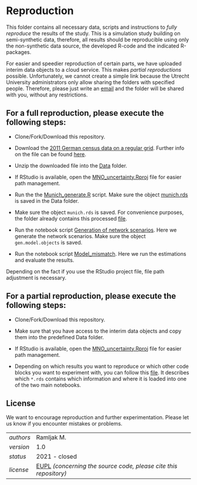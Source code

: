 # Reproduction

This folder contains all necessary data, scripts and instructions to *fully reproduce* the results of the study. This is a simulation study building on semi-synthetic data, therefore, all results should be reproducible using only the non-synthetic data source, the developed R-code and the indicated R-packages.

For easier and speedier reproduction of certain parts, we have uploaded interim data objects to a cloud service. This makes *partial reproductions* possible. Unfortunately, we cannot create a simple link because the Utrecht University administrators only allow sharing the folders with specified people. Therefore, please just write an [email](marcoramljak@googlemail.com) and the folder will be shared with you, without any restrictions.

## For a **full reproduction**, please execute the following steps:

-   Clone/Fork/Download this repository.

-   Download the [2011 German census data on a regular grid](https://www.zensus2011.de/SharedDocs/Downloads/DE/Pressemitteilung/DemografischeGrunddaten/csv_Bevoelkerung_100m_Gitter.zip;jsessionid=2447684734B1934C8AD8042D9236B37A.live931?__blob=publicationFile&v=2). Further info on the file can be found [here](https://www.zensus2011.de/DE/Home/Aktuelles/DemografischeGrunddaten.html?nn=3065474).

-   Unzip the downloaded file into the [Data](https://github.com/R-ramljak/MNO_uncertainty/tree/main/Reproduction/Data) folder.

-   If RStudio is available, open the [MNO_uncertainty.Rproj](https://github.com/R-ramljak/MNO_uncertainty/blob/main/Reproduction/MNO_uncertainty.Rproj) file for easier path management.

-   Run the the [Munich_generate.R](https://github.com/R-ramljak/MNO_uncertainty/blob/main/Reproduction/Munich_generate.R) script. Make sure the object [munich.rds]() is saved in the Data folder.

-   Make sure the object `munich.rds` is saved. For convenience purposes, the folder already contains this processed [file](https://github.com/R-ramljak/MNO_uncertainty/blob/main/Reproduction/Data/munich.rds).

-   Run the notebook script [Generation of network scenarios](https://github.com/R-ramljak/MNO_uncertainty/blob/main/Reproduction/Generation%20of%20network%20scenarios.Rmd). Here we generate the network scenarios. Make sure the object `gen.model.objects` is saved.

-   Run the notebook script [Model_mismatch](https://github.com/R-ramljak/MNO_uncertainty/blob/main/Reproduction/Model_mismatch.Rmd). Here we run the estimations and evaluate the results.

Depending on the fact if you use the RStudio project file, file path adjustment is necessary.

## For a **partial reproduction**, please execute the following steps:

-   Clone/Fork/Download this repository.

-   Make sure that you have access to the interim data objects and copy them into the predefined Data folder.

-   If RStudio is available, open the [MNO_uncertainty.Rproj](https://github.com/R-ramljak/MNO_uncertainty/blob/main/Reproduction/MNO_uncertainty.Rproj) file for easier path management.

-   Depending on which results you want to reproduce or which other code blocks you want to experiment with, you can follow this [file](https://github.com/R-ramljak/MNO_uncertainty/blob/main/Reproduction/Data/interim%20objects%20list.txt). It describes which `*.rds` contains which information and where it is loaded into one of the two main notebooks.


## License

We want to encourage reproduction and further experimentation. Please let us know if you encounter mistakes or problems.

|           |                                                                                                                                                             |
|-----------|-------------------------------------------------------------------------------------------------------------------------------------------------------------|
| *authors* | Ramljak M.                                                                                                                  |
| *version* | 1.0                                                                                                                                                         |
| *status*  | 2021 - closed                                                                                                                                               |
| *license* | [EUPL](https://joinup.ec.europa.eu/sites/default/files/custom-page/attachment/eupl_v1.2_en.pdf) *(concerning the source code, please cite this repository)* |
